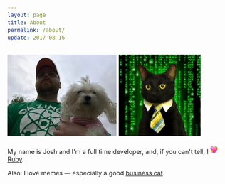 ```yaml
---
layout: page
title: About
permalink: /about/
update: 2017-08-16
---
```


<div style='margin-bottom:10px;'>
	<div style='float:left;margin-right:5px;margin-bottom:5px;'>
		<img src="/assets/images/selfie-with-rosie.jpg" />
	</div>
	<div style='float:left;'>
		<img src="/assets/images/business-cat/matrix-business-cat-184x184.png" />	
	</div>
	<div style='clear:both;'></div>
</div>

My name is Josh and I'm a full time developer, and, if you can't tell, I
<img src="/assets/images/site-heart.webp" width="18px" height="18px" /> [Ruby][ruby-lang].

Also: I love memes &mdash; especially a good [business cat][business-cat].

[business-cat]: http://knowyourmeme.com/memes/business-cat
[ruby-lang]: https://www.ruby-lang.org
